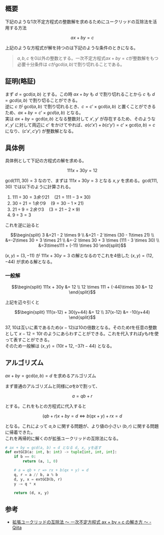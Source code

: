 ## 概要

下記のような1次不定方程式の整数解を求めるためにユークリッドの互除法を活用する方法

$$
ax + by = c
$$

上記のような方程式が解を持つのは下記のような条件のときになる。

>$a, b, c$ を0以外の整数とする。一次不定方程式$ax+by=c$が整数解をもつ必要十分条件は $c$が$\textrm{gcd}(a, b)$で割り切れることである。

## 証明(略証)

まず $d=\textrm{gcd}(a, b)$ とする。この時 $ax+by$ も $d$ で割り切れることから $c$ も $d=gcd(a, b)$ で割り切ることができる。  
逆に $c$ が $\textrm{gcd}(a, b)$ で割り切れるとき、$c=c\prime \times \textrm{gcd}(a, b)$ と置くことができるため、$ax+by=c\prime\times gcd(a, b)$ となる。  
実は $ax+by=\textrm{gcd}(a, b)$ となる整数対して $x\prime, y\prime$ が存在するため、そのような $x\prime, y\prime$ に対して両辺に $c\prime$ をかけてやれば、$a(c\prime x\prime) + b(c\prime y\prime)=c\prime \times \textrm{gcd}(a, b) = c$ になり、$(c\prime x\prime, c\prime y\prime)$ が整数解となる。

## 具体例

具体例として下記の方程式の解を求める。

$$
111x+30y=12
$$

$\textrm{gcd}(111, 30)=3$ なので、まずは $111x+30y=3$ となる $x, y$ を求める。$\textrm{gcd}(111, 30)$ では以下のように計算される。

1. $111 \div 30 = 3 余り 21 \quad (21=111-3\times 30)$
1. $30\div 21=1余り9 \quad (9=30-1\times 21)$
1. $21\div 9=2余り3 \quad (3=21-2\times 9)$
1. $9\div 3=3$

これを逆に辿ると

$$\begin{split}
3 &=21 - 2 \times 9 \\
&=21 - 2 \times (30 - 1\times 21) \\
&=-2\times 30 + 3 \times 21 \\
&=-2 \times 30 + 3 \times (111 - 3 \times 30) \\
&=3\times111 + (-11) \times 30
\end{split}$$

$(x, y)=(3, -11)$ が $111x+30y=3$ の解となるのでこれを4倍した $(x, y)=(12, -44)$ が求める解となる。

### 一般解
$$\begin{split}  
111x + 30y &= 12 \\  
12 \times 111 + (-44)\times 30 &= 12  
\end{split}$$

上記を辺々引くと

$$\begin{split}
111(x-12) + 30(y+44) &= 12 \\
37(x-12) &= -10(y+44)
\end{split}$$

37, 10は互いに素であるため$(x-12)$は10の倍数となる。そのため$t$を任意の整数として $x-12=10t$ のようにあらわすことができる。これを代入すれば$y$も$t$を使って表すことができる。  
そのため一般解は $(x, y) = (10t + 12, -37t - 44)$ となる。

## アルゴリズム

$ax+by=\textrm{gcd}(a, b)=d$ を求めるアルゴリズム

まず普通のアルゴリズムと同様に$a$を$b$で割って、

$$a=qb+r$$

とする。これをもとの方程式に代入すると

$$(qb+r)x+by=d \Leftrightarrow b(qx+y)+rx=d$$

となる。これによって $a, b$ に関する問題が、より値の小さい $(b, r)$ に関する問題に帰着できた。  
これを再帰的に解くのが拡張ユークリッドの互除法になる。
```Python
# ax + by = gcd(a, b) = d となる d, x, yを返す
def extGCD(a: int, b: int) -> tuple[int, int, int]:
    if b == 0:
        return (a, 1, 0)

    # a = qb + r => rx + b(qx + y) = d
    q, r = a // b, a % b
    d, y, x = extGCD(b, r)
    y -= q * x

    return (d, x, y)
```

## 参考
- [拡張ユークリッドの互除法 〜 一次不定方程式 ax + by = c の解き方 〜 - Qiita](https://qiita.com/drken/items/b97ff231e43bce50199a)
